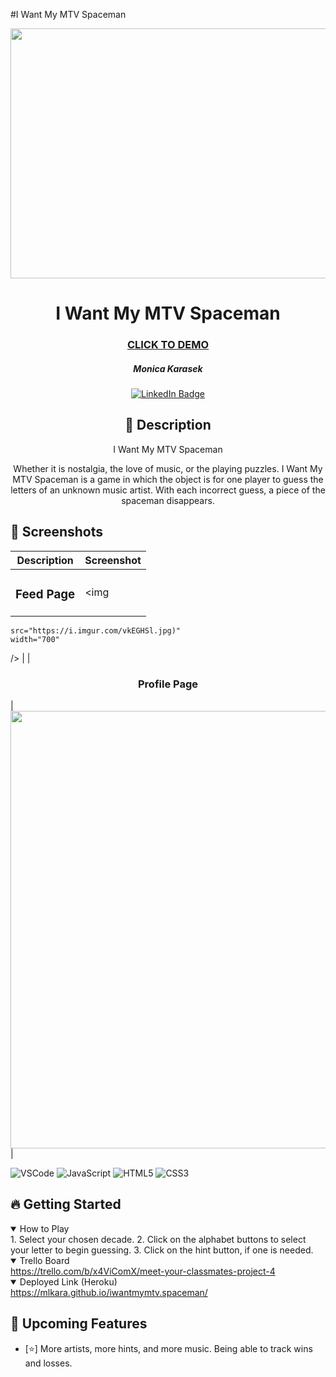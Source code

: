 #I Want My MTV Spaceman

<div id="header" align="center">

  <img src="https://i.imgur.com/xlwaFw7.png" width="800" height="400">

</div>


<div id="description" align="center">

  # I Want My MTV Spaceman

  ### [CLICK TO DEMO](https://mlkara.github.io/iwantmymtv.spaceman/)

  ##### Monica Karasek

  [![LinkedIn Badge](https://img.shields.io/badge/-@profpan396-blue?style=flat&logo=Linkedin&logoColor=black)](www.linkedin.com/in/monica-karasek)

  ## :pencil: Description

  I Want My MTV Spaceman

  Whether it is nostalgia, the love of music, or the playing puzzles. I Want My MTV Spaceman is a game in which the object is for one player to guess the letters of an unknown music artist. With each incorrect guess, a piece of the spaceman disappears. 

  </div>

   ## :camera_flash: Screenshots 

  |   Description | Screenshot | 
  |:-------------:| -----------|
  | <h3>Feed Page</h3> | <img
    src="https://i.imgur.com/vkEGHSl.jpg)"
    width="700"
  /> |
  | <h3 align="center">Profile Page</h3> | <img
  src="https://i.imgur.com/tcg4HMx.png)"
  width="700"
  /> |

![VSCode](https://img.shields.io/badge/-VS_Code-05122A?style=flat&logo=visualstudio)
![JavaScript](https://img.shields.io/badge/-JavaScript-05122A?style=flat&logo=javascript)
![HTML5](https://img.shields.io/badge/-HTML5-05122A?style=flat&logo=html5)
![CSS3](https://img.shields.io/badge/-CSS-05122A?style=flat&logo=css3)

## :fire: Getting Started

<details open>
  <summary> How to Play</summary>
    1. Select your chosen decade. 
    2. Click on the alphabet buttons to select your letter to begin guessing. 
    3. Click on the hint button, if one is needed. 
</details>


<details open>
  <summary> Trello Board </summary>
  <a href="https://trello.com/b/x4ViComX/meet-your-classmates-project-4"
    > https://trello.com/b/x4ViComX/meet-your-classmates-project-4 </a
  >
</details>

<details open>
  <summary> Deployed Link (Heroku) </summary>
  <a href="https://mlkara.github.io/iwantmymtv.spaceman/"
    > https://mlkara.github.io/iwantmymtv.spaceman/ 
    </a>
</details>

## :satellite: Upcoming Features

- [:star:] More artists, more hints, and more music. Being able to track wins and losses. 


